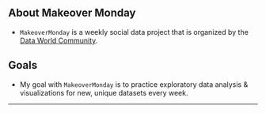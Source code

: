 ## About Makeover Monday

- `MakeoverMonday` is a weekly social data project that is organized by the [Data World Community](https://www.makeovermonday.co.uk/).

## Goals

- My goal with `MakeoverMonday` is to practice exploratory data analysis & visualizations for new, unique datasets every week. 

***

